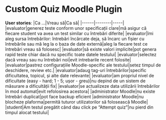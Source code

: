 # Custom Quiz Moodle Plugin
__User stories__:
|Ca ...|Vreau să|Ca să|
|------|--------|-----|
|evaluator|generez teste conform unor specificații clare|mă asigur că fiecare student va avea un test similar cu întrebări diferite|
|evaluator|îmi aleg sursa întrebărilor: întrebări încărcate deja, să încarc un fișier cu întrebările sau mă leg la o baza de date externă|aleg la fiecare test ce întrebări vreau să folosesc|
|evaluator|să existe valori implicite|pot genera rapid teste chiar dacă nu specific toate datele testului|
|evaluator|selectez dacă vreau sau nu întrebări noi|evit intrebarile recent folosite|
|evaluator|pastrez configurațiile Moodle-specific ale testului|setez timpul de deschidere, review etc.|
|evaluator|adaug tag-uri întrebărilor|specific dificultatea, topicul, și alte date relevante|
|evaluator|am propriul nivel de dificultate (easy - hard; 1 - 5; ușor - greu)|nu depind de un sistem de măsurare a dificultății fix|
|evaluator|se actualizeze data utilizării întrebărilor în mod automat|evit refolosirea acestora|
|administrator Moodle|nu existe întrebări duplicat|pot face backup eficient
|administrator Moodle|nu blocheze plaforma|permită tuturor utilizatorilor să folosească Moodle|
|student|Am testul pregătit când dau click pe “Attempt quiz”|nu pierd din timpul alocat testului|


